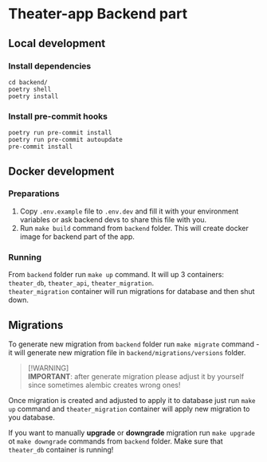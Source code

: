 # Theater-app Backend part

## Local development

### Install dependencies

```shell
cd backend/
poetry shell
poetry install
```

### Install pre-commit hooks

```shell
poetry run pre-commit install
poetry run pre-commit autoupdate
pre-commit install
```

## Docker development

### Preparations
1. Copy `.env.example` file to `.env.dev` and fill it with your environment variables or ask backend devs to share this
file with you.
2. Run `make build` command from `backend` folder. This will create docker image for backend part of the app.

### Running

From `backend` folder run `make up` command. It will up 3 containers: `theater_db`, `theater_api`, `theater_migration`. \
`theater_migration` container will run migrations for database and then shut down.


## Migrations
To generate new migration from `backend` folder run `make migrate` command - it will generate new migration file in
`backend/migrations/versions` folder.

> [!WARNING] \
> **IMPORTANT**: after generate migration please adjust it by yourself since sometimes alembic creates wrong ones!

Once migration is created and adjusted to apply it to database just run `make up` command and `theater_migration` container
will apply new migration to you database.

If you want to manually **upgrade** or **downgrade** migration run `make upgrade` ot `make downgrade` commands from `backend`
folder. Make sure that `theater_db` container is running!
